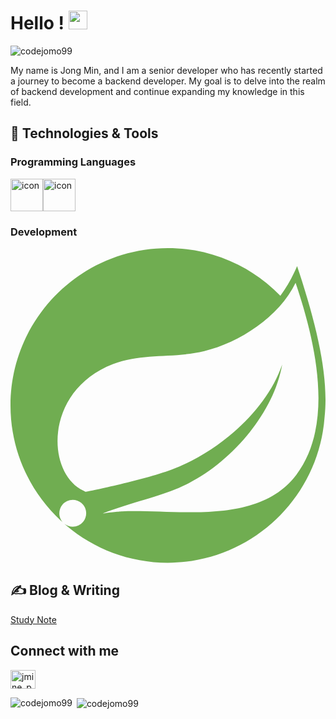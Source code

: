 <!-- More info, tips and tricks for making GitHub Profile README can be found in my article at https://towardsdatascience.com/build-a-stunning-readme-for-your-github-profile-9b80434fe5d7 -->

<!-- [![Header](https://raw.githubusercontent.com/MartinHeinz/MartinHeinz/master/readme_header.png "Header")](https://martinheinz.dev/) -->

# Hello ! <img src="https://raw.githubusercontent.com/MartinHeinz/MartinHeinz/master/wave.gif" width="30px" height="30px" />
<p align="left"> <img src="https://komarev.com/ghpvc/?username=codejomo99&label=Profile%20views&color=0e75b6&style=flat" alt="codejomo99" /> </p>

My name is Jong Min, and I am a senior developer who has recently started a journey to become a backend developer. My goal is to delve into the realm of backend development and continue expanding my knowledge in this field.

## 🔧 Technologies & Tools
### Programming Languages
<div style="display: flex; align-items: flex-start;"><img src="https://techstack-generator.vercel.app/python-icon.svg" alt="icon" width="52" height="52" /><img src="https://techstack-generator.vercel.app/java-icon.svg" alt="icon" width="52" height="52" /></div>

### Development
<svg viewBox="0 0 32 32" xmlns="http://www.w3.org/2000/svg" fill="#000000">
  <g id="SVGRepo_bgCarrier" stroke-width="0"></g>
  <g id="SVGRepo_tracerCarrier" stroke-linecap="round" stroke-linejoin="round"></g>
  <g id="SVGRepo_iconCarrier">
    <g fill="none" fill-rule="evenodd">
      <path d="M0 0h32v32H0z"></path>
      <path fill="#70AD51" d="M5.466 27.993c.586.473 1.446.385 1.918-.202.475-.585.386-1.445-.2-1.92-.585-.474-1.444-.383-1.92.202-.45.555-.392 1.356.115 1.844l-.266-.234C1.972 24.762 0 20.597 0 15.978 0 7.168 7.168 0 15.98 0c4.48 0 8.53 1.857 11.435 4.836.66-.898 1.232-1.902 1.7-3.015 2.036 6.118 3.233 11.26 2.795 15.31-.592 8.274-7.508 14.83-15.93 14.83-3.912 0-7.496-1.416-10.276-3.757l-.238-.21zm23.58-4.982c4.01-5.336 1.775-13.965-.085-19.48-1.657 3.453-5.738 6.094-9.262 6.93-3.303.788-6.226.142-9.283 1.318-6.97 2.68-6.86 10.992-3.02 12.86.002 0 .23.124.227.12 0-.002 5.644-1.122 8.764-2.274 4.56-1.684 9.566-5.835 11.213-10.657-.877 5.015-5.182 9.84-9.507 12.056-2.302 1.182-4.092 1.445-7.88 2.756-.464.158-.828.314-.828.314.96-.16 1.917-.212 1.917-.212 5.393-.255 13.807 1.516 17.745-3.73z"></path>
    </g>
  </g>
</svg>



## &#x270d; Blog & Writing

[Study Note](https://pointy-rosehip-1fe.notion.site/Study-Note-f7d6337de958446db2c21d48c63a8d5a?pvs=4)





## Connect with me
<p align="left">
<a href="https://instagram.com/jmine_p" target="blank"><img align="center" src="https://raw.githubusercontent.com/rahuldkjain/github-profile-readme-generator/master/src/images/icons/Social/instagram.svg" alt="jmine_p" height="30" width="40" /></a>
</p>



<p><img align="left" src="https://github-readme-stats.vercel.app/api/top-langs?username=codejomo99&show_icons=true&locale=en&layout=compact" alt="codejomo99" /></p>

<p>&nbsp;<img align="center" src="https://github-readme-stats.vercel.app/api?username=codejomo99&show_icons=true&locale=en" alt="codejomo99" /></p>

